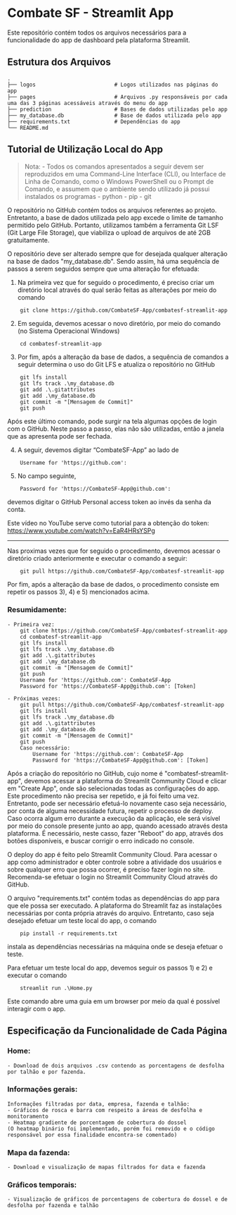 Combate SF - Streamlit App
======================
Este repositório contém todos os arquivos necessários para a funcionalidade do app de dashboard pela plataforma Streamlit.

Estrutura dos Arquivos
---------------------
    .
    ├── logos                         # Logos utilizados nas páginas do app
    ├── pages                         # Arquivos .py responsáveis por cada uma das 3 páginas acessáveis através do menu do app
    ├── prediction                    # Bases de dados utilizadas pelo app
    ├── my_database.db                # Base de dados utilizada pelo app
    ├── requirements.txt              # Dependências do app
    └── README.md

Tutorial de Utilização Local do App
---------------------
> Nota:
    - Todos os comandos apresentados a seguir devem ser reproduzidos em uma Command-Line Interface (CLI), ou Interface de Linha de Comando, como o Windows PowerShell ou o Prompt de Comando, e assumem que o ambiente sendo utilizado já possui instalados os programas
	    - python
        - pip
	    - git

O repositório no GitHub contém todos os arquivos referentes ao projeto. Entretanto, a base de dados utilizada pelo app excede o limite de tamanho permitido pelo GitHub. Portanto, utilizamos também a ferramenta Git LSF (Git Large File Storage), que viabiliza o upload de arquivos de até 2GB gratuitamente.

O repositório deve ser alterado sempre que for desejada qualquer alteração na base de dados "my_database.db". Sendo assim, há uma sequência de passos a serem seguidos sempre que uma alteração for efetuada:

1) Na primeira vez que for seguido o procedimento, é preciso criar um diretório local através do qual serão feitas as alterações por meio do comando
```
    git clone https://github.com/CombateSF-App/combatesf-streamlit-app
```

2) Em seguida, devemos acessar o novo diretório, por meio do comando (no Sistema Operacional Windows)
```
    cd combatesf-streamlit-app
```

3) Por fim, após a alteração da base de dados, a sequência de comandos a seguir determina o uso do Git LFS e atualiza o repositório no GitHub
```
    git lfs install
    git lfs track .\my_database.db
    git add .\.gitattributes
    git add .\my_database.db
    git commit -m "[Mensagem de Commit]"
    git push
```

Após este último comando, pode surgir na tela algumas opções de login com o GitHub. Neste passo a passo, elas não são utilizadas, então a janela que as apresenta pode ser fechada.

4) A seguir, devemos digitar “CombateSF-App” ao lado de
```
    Username for 'https://github.com':
```

5) No campo seguinte,
```
    Password for 'https://CombateSF-App@github.com':
```

devemos digitar o GitHub Personal access token ao invés da senha da conta.

Este vídeo no YouTube serve como tutorial para a obtenção do token: https://www.youtube.com/watch?v=EaR4HRsYSPg

---------------------

Nas proximas vezes que for seguido o procedimento, devemos acessar o diretório criado anteriormente e executar o comando a seguir:
```
    git pull https://github.com/CombateSF-App/combatesf-streamlit-app
```

Por fim, após a alteração da base de dados, o procedimento consiste em repetir os passos 3), 4) e 5) mencionados acima.


### Resumidamente:
	- Primeira vez:
		git clone https://github.com/CombateSF-App/combatesf-streamlit-app
		cd combatesf-streamlit-app
		git lfs install
		git lfs track .\my_database.db
		git add .\.gitattributes
		git add .\my_database.db
		git commit -m "[Mensagem de Commit]"
		git push
		Username for 'https://github.com': CombateSF-App
		Password for 'https://CombateSF-App@github.com': [Token]
	
	- Próximas vezes:
		git pull https://github.com/CombateSF-App/combatesf-streamlit-app
		git lfs install
		git lfs track .\my_database.db
		git add .\.gitattributes
		git add .\my_database.db
		git commit -m "[Mensagem de Commit]"
		git push
		Caso necessário:
			Username for 'https://github.com': CombateSF-App
			Password for 'https://CombateSF-App@github.com': [Token]


Após a criação do repositório no GitHub, cujo nome é "combatesf-streamlit-app", devemos acessar a plataforma do Streamlit Community Cloud e clicar em "Create App", onde são selecionadas todas as configurações do app. Este procedimento não precisa ser repetido, e já foi feito uma vez. Entretanto, pode ser necessário efetuá-lo novamente caso seja necessário, por conta de alguma necessidade futura, repetir o processo de deploy.
Caso ocorra algum erro durante a execução da aplicação, ele será visível por meio do console presente junto ao app, quando acessado através desta plataforma. É necessário, neste casso, fazer "Reboot" do app, através dos botões disponíveis, e buscar corrigir o erro indicado no console.

O deploy do app é feito pelo Streamlit Community Cloud. Para acessar o app como administrador e obter controle sobre a atividade dos usuários e sobre qualquer erro que possa ocorrer, é preciso fazer login no site.
Recomenda-se efetuar o login no Streamlit Community Cloud através do GitHub.

O arquivo "requirements.txt" contém todas as dependências do app para que ele possa ser executado. A plataforma do Streamlit faz as instalações necessárias por conta própria através do arquivo. Entretanto, caso seja desejado efetuar um teste local do app, o comando
```
    pip install -r requirements.txt
```
instala as dependências necessárias na máquina onde se deseja efetuar o teste.

Para efetuar um teste local do app, devemos seguir os passos 1) e 2) e executar o comando
```
    streamlit run .\Home.py
```
Este comando abre uma guia em um browser por meio da qual é possível interagir com o app.


## Especificação da Funcionalidade de Cada Página

### Home:
	- Download de dois arquivos .csv contendo as porcentagens de desfolha por talhão e por fazenda.

### Informações gerais:
	Informações filtradas por data, empresa, fazenda e talhão:
	- Gráficos de rosca e barra com respeito a áreas de desfolha e monitoramento
	- Heatmap gradiente de porcentagem de cobertura do dossel
	(O heatmap binário foi implementado, porém foi removido e o código responsável por essa finalidade encontra-se comentado)

### Mapa da fazenda:
	- Download e visualização de mapas filtrados for data e fazenda

### Gráficos temporais:
	- Visualização de gráficos de porcentagens de cobertura do dossel e de desfolha por fazenda e talhão
